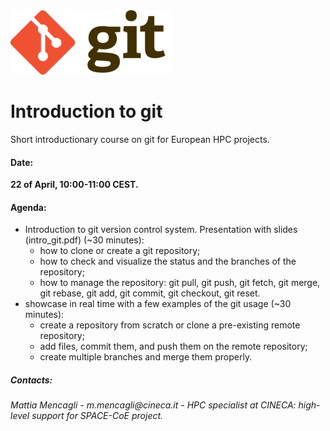 <img title="git" alt="git" src="git_imm.png">

# Introduction to git
Short introductionary course on git for European HPC projects.




#### Date: 
__22 of April, 10:00-11:00 CEST.__




#### Agenda:
- Introduction to git version control system. Presentation with slides (intro_git.pdf) (~30 minutes): 
	- how to clone or create a git repository;
	- how to check and visualize the status and the branches of the repository;
	- how to manage the repository: git pull, git push, git fetch, git merge, git rebase, git add, git commit, git checkout, git reset.
- showcase in real time with a few examples of the git usage (~30 minutes):
	- create a repository from scratch or clone a pre-existing remote repository;
	- add files, commit them, and push them on the remote repository;
	- create multiple branches and merge them properly.




##### Contacts:
_Mattia Mencagli - m.mencagli@cineca.it_ - 
_HPC specialist at CINECA: high-level support for SPACE-CoE project._

